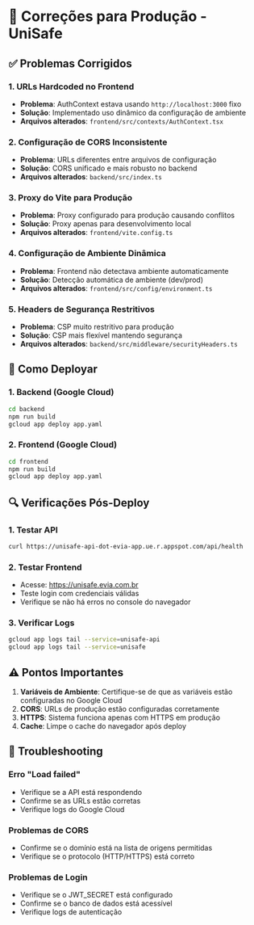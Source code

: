 # 🔧 Correções para Produção - UniSafe

## ✅ Problemas Corrigidos

### 1. **URLs Hardcoded no Frontend**
- **Problema**: AuthContext estava usando `http://localhost:3000` fixo
- **Solução**: Implementado uso dinâmico da configuração de ambiente
- **Arquivos alterados**: `frontend/src/contexts/AuthContext.tsx`

### 2. **Configuração de CORS Inconsistente**
- **Problema**: URLs diferentes entre arquivos de configuração
- **Solução**: CORS unificado e mais robusto no backend
- **Arquivos alterados**: `backend/src/index.ts`

### 3. **Proxy do Vite para Produção**
- **Problema**: Proxy configurado para produção causando conflitos
- **Solução**: Proxy apenas para desenvolvimento local
- **Arquivos alterados**: `frontend/vite.config.ts`

### 4. **Configuração de Ambiente Dinâmica**
- **Problema**: Frontend não detectava ambiente automaticamente
- **Solução**: Detecção automática de ambiente (dev/prod)
- **Arquivos alterados**: `frontend/src/config/environment.ts`

### 5. **Headers de Segurança Restritivos**
- **Problema**: CSP muito restritivo para produção
- **Solução**: CSP mais flexível mantendo segurança
- **Arquivos alterados**: `backend/src/middleware/securityHeaders.ts`

## 🚀 Como Deployar

### 1. **Backend (Google Cloud)**
```bash
cd backend
npm run build
gcloud app deploy app.yaml
```

### 2. **Frontend (Google Cloud)**
```bash
cd frontend
npm run build
gcloud app deploy app.yaml
```

## 🔍 Verificações Pós-Deploy

### 1. **Testar API**
```bash
curl https://unisafe-api-dot-evia-app.ue.r.appspot.com/api/health
```

### 2. **Testar Frontend**
- Acesse: https://unisafe.evia.com.br
- Teste login com credenciais válidas
- Verifique se não há erros no console do navegador

### 3. **Verificar Logs**
```bash
gcloud app logs tail --service=unisafe-api
gcloud app logs tail --service=unisafe
```

## ⚠️ Pontos Importantes

1. **Variáveis de Ambiente**: Certifique-se de que as variáveis estão configuradas no Google Cloud
2. **CORS**: URLs de produção estão configuradas corretamente
3. **HTTPS**: Sistema funciona apenas com HTTPS em produção
4. **Cache**: Limpe o cache do navegador após deploy

## 🐛 Troubleshooting

### Erro "Load failed"
- Verifique se a API está respondendo
- Confirme se as URLs estão corretas
- Verifique logs do Google Cloud

### Problemas de CORS
- Confirme se o domínio está na lista de origens permitidas
- Verifique se o protocolo (HTTP/HTTPS) está correto

### Problemas de Login
- Verifique se o JWT_SECRET está configurado
- Confirme se o banco de dados está acessível
- Verifique logs de autenticação
